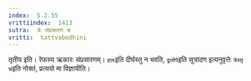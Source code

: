 ```yaml
---
index:  5.2.55
vrittiindex:  1413
sutra:  त्रेः संप्रसारणं च
vritti:  tattvabodhini 
---
```


तृतीय इति। रेफस्य ऋकारः संप्रसारणम्। `हलः`इति दीर्घस्तु न भवति, `ढ्रलोपे`इति सूत्रादण इत्यनुवृत्तेः `त्रेस्तृ च`इति नोक्तं, प्रत्ययो मा विज्ञायीति।

